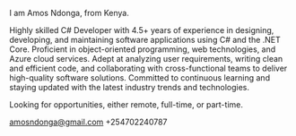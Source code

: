 I am Amos Ndonga, from Kenya.

Highly skilled C# Developer with 4.5+ years of experience in designing, developing, and maintaining software applications using C# and the .NET Core. Proficient in object-oriented programming, web technologies, and Azure cloud services. Adept at analyzing user requirements, writing clean and efficient code, and collaborating with cross-functional teams to deliver high-quality software solutions. Committed to continuous learning and staying updated with the latest industry trends and technologies.

Looking for opportunities, either remote, full-time, or part-time.

amosndonga@gmail.com +254702240787

<!---
amosn593/amosn593 is a ✨ special ✨ repository because its `README.md` (this file) appears on your GitHub profile.
You can click the Preview link to take a look at your changes.
--->
